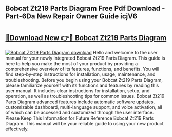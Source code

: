 ## Bobcat Zt219 Parts Diagram Free Pdf Download - Part-6Da New Repair Owner Guide icjV6

# <h2><a href="http://dfr5hg1.blite.top/?on=Bobcat+Zt219+Parts+Diagram">🔗Download New 👉🔴 Bobcat Zt219 Parts Diagram</a></h2>

[![Bobcat Zt219 Parts Diagram download](https://i.imgur.com/lujVjoI.png)](http://dfr5hg1.blite.top/?on=Bobcat+Zt219+Parts+Diagram)
Hello and welcome to the user manual for your newly integrated Bobcat Zt219 Parts Diagram. This guide is here to help you make the most of your product by providing a comprehensive overview of its features, functions, and benefits. You will find step-by-step instructions for installation, usage, maintenance, and troubleshooting. Before you begin using your Bobcat Zt219 Parts Diagram, please familiarize yourself with its functions and features by reading this user manual. It includes clear instructions for installation, setup, and operation, as well as troubleshooting tips for common issues. Bobcat Zt219 Parts Diagram advanced features include automatic software updates, customizable dashboard, multi-language support, and voice activation, all of which can be accessed and customized through the user interface. Please Keep This Information for Future Reference Bobcat Zt219 Parts Diagram. This manual will be your reliable guide to using your new product effectively.
